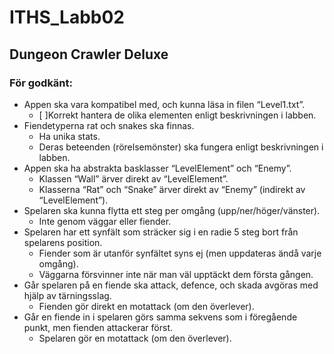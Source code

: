 # ITHS_Labb02
## Dungeon Crawler Deluxe

### För godkänt:
+ Appen ska vara kompatibel med, och kunna läsa in filen “Level1.txt”.
  - [ ]Korrekt hantera de olika elementen enligt beskrivningen i labben.
+ Fiendetyperna rat och snakes ska finnas.
  + Ha unika stats.
  + Deras beteenden (rörelsemönster) ska fungera enligt beskrivningen i labben.
+ Appen ska ha abstrakta basklasser “LevelElement” och “Enemy”.
  + Klassen “Wall” ärver direkt av “LevelElement”.
  + Klasserna “Rat” och “Snake” ärver direkt av “Enemy” (indirekt av “LevelElement”).
+ Spelaren ska kunna flytta ett steg per omgång (upp/ner/höger/vänster).
  + Inte genom väggar eller fiender.
+ Spelaren har ett synfält som sträcker sig i en radie 5 steg bort från spelarens position.
  + Fiender som är utanför synfältet syns ej (men uppdateras ändå varje omgång).
  + Väggarna försvinner inte när man väl upptäckt dem första gången.
+ Går spelaren på en fiende ska attack, defence, och skada avgöras med hjälp av tärningsslag.
  + Fienden gör direkt en motattack (om den överlever).
+ Går en fiende in i spelaren görs samma sekvens som i föregående punkt, men fienden attackerar först.
  + Spelaren gör en motattack (om den överlever).
